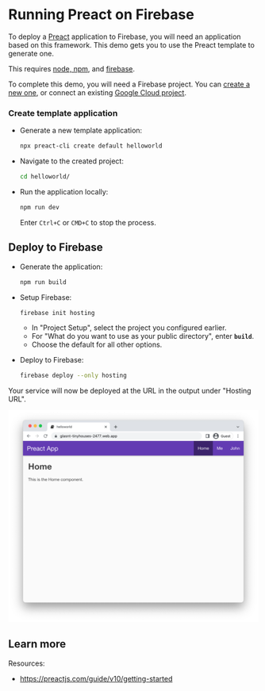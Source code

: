 # Running Preact on Firebase

To deploy a [Preact](https://preactjs.com/) application to Firebase, you will need an application
based on this framework. This demo gets you to use the Preact template to generate one. 

This requires [node, npm](https://cloud.google.com/nodejs/docs/setup), and [firebase](https://cloud.google.com/firestore/docs/client/get-firebase).



To complete this demo, you will need a Firebase project. You can [create a new one](https://console.firebase.google.com/u/0/?pli=1), or connect an existing [Google Cloud project](https://cloud.google.com/firestore/docs/client/get-firebase).


### Create template application


* Generate a new template application: 

    ```bash
    npx preact-cli create default helloworld
    ```

    
    




* Navigate to the created project:

    ```bash
    cd helloworld/
    ```

* Run the application locally:

    ```bash
    npm run dev
    ```

    

    Enter `Ctrl+C` or `CMD+C` to stop the process.




## Deploy to Firebase

* Generate the application: 

    ```bash
    npm run build
    ```

* Setup Firebase: 

    ```bash
    firebase init hosting
    ```

    * In "Project Setup", select the project you configured earlier.
    * For "What do you want to use as your public directory", enter **`build`**.
    * Choose the default for all other options.

* Deploy to Firebase: 

    ```bash
    firebase deploy --only hosting
    ```

Your service will now be deployed at the URL in the output under "Hosting URL".

![Example Preact deployment](example.png)



## Learn more

Resources: 

- https://preactjs.com/guide/v10/getting-started
